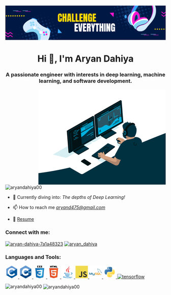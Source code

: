![MasterHead](https://github.com/AryanDahiya00/AryanDahiya00/blob/main/11275915.jpg)
<h1 align="center">Hi 👋, I'm Aryan Dahiya</h1>
<h3 align="center">A passionate engineer with interests in deep learning, machine learning, and software development.</h3>
<img align="right" alt="Coding" width="400" src="https://raw.githubusercontent.com/JokeDevil/JokeDevil/master/code.gif">

<p align="left"> <img src="https://komarev.com/ghpvc/?username=aryandahiya00&label=Profile%20views&color=0e75b6&style=flat" alt="aryandahiya00" /> </p>

- 🌱 Currently diving into: *The depths of Deep Learning!*

- 📫 How to reach me *aryand475@gmail.com*

- 📄 [Resume](https://drive.google.com/file/d/1qwRJUYpoSkfC-A5V9yPLMJHfhY7Ww_HU/view?usp=sharing)  



<h3 align="left">Connect with me:</h3>
<p align="left">
<a href="https://linkedin.com/in/aryan-dahiya-7a1a48323" target="blank"><img align="center" src="https://raw.githubusercontent.com/rahuldkjain/github-profile-readme-generator/master/src/images/icons/Social/linked-in-alt.svg" alt="aryan-dahiya-7a1a48323" height="30" width="40" /></a>
<a href="https://www.leetcode.com/aryan_dahiya" target="blank"><img align="center" src="https://raw.githubusercontent.com/rahuldkjain/github-profile-readme-generator/master/src/images/icons/Social/leet-code.svg" alt="aryan_dahiya" height="30" width="40" /></a>
</p>

<h3 align="left">Languages and Tools:</h3>
<p align="left"> <a href="https://www.cprogramming.com/" target="_blank" rel="noreferrer"> <img src="https://raw.githubusercontent.com/devicons/devicon/master/icons/c/c-original.svg" alt="c" width="40" height="40"/> </a> <a href="https://www.w3schools.com/cpp/" target="_blank" rel="noreferrer"> <img src="https://raw.githubusercontent.com/devicons/devicon/master/icons/cplusplus/cplusplus-original.svg" alt="cplusplus" width="40" height="40"/> </a> <a href="https://www.w3schools.com/css/" target="_blank" rel="noreferrer"> <img src="https://raw.githubusercontent.com/devicons/devicon/master/icons/css3/css3-original-wordmark.svg" alt="css3" width="40" height="40"/> </a> <a href="https://www.w3.org/html/" target="_blank" rel="noreferrer"> <img src="https://raw.githubusercontent.com/devicons/devicon/master/icons/html5/html5-original-wordmark.svg" alt="html5" width="40" height="40"/> </a> <a href="https://www.java.com" target="_blank" rel="noreferrer"> <img src="https://raw.githubusercontent.com/devicons/devicon/master/icons/java/java-original.svg" alt="java" width="40" height="40"/> </a> <a href="https://developer.mozilla.org/en-US/docs/Web/JavaScript" target="_blank" rel="noreferrer"> <img src="https://raw.githubusercontent.com/devicons/devicon/master/icons/javascript/javascript-original.svg" alt="javascript" width="40" height="40"/> </a> <a href="https://www.mysql.com/" target="_blank" rel="noreferrer"> <img src="https://raw.githubusercontent.com/devicons/devicon/master/icons/mysql/mysql-original-wordmark.svg" alt="mysql" width="40" height="40"/> </a> <a href="https://www.python.org" target="_blank" rel="noreferrer"> <img src="https://raw.githubusercontent.com/devicons/devicon/master/icons/python/python-original.svg" alt="python" width="40" height="40"/> </a> <a href="https://www.tensorflow.org" target="_blank" rel="noreferrer"> <img src="https://www.vectorlogo.zone/logos/tensorflow/tensorflow-icon.svg" alt="tensorflow" width="40" height="40"/> </a> </p>

<p><img align="left" src="https://github-readme-stats.vercel.app/api/top-langs?username=aryandahiya00&show_icons=true&locale=en&layout=compact" alt="aryandahiya00" /></p>

<p>&nbsp;<img align="center" src="https://github-readme-stats.vercel.app/api?username=aryandahiya00&show_icons=true&locale=en" alt="aryandahiya00" /></p>
